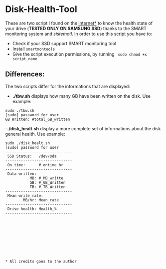 # Disk-Health-Tool
These are two script I found on the [internet*](https://askubuntu.com/questions/865792/how-can-i-monitor-the-tbw-on-my-samsung-ssd) to know the health state of your drive (**TESTED ONLY ON SAMSUNG SSD**) thanks to the SMART monitoring system and *sistemctl*.
In order to use this script you have to:

- Check if your SSD support SMART monitoring tool
- Install ```smartmontools```
- Give the script execution permissions, by running ``` sudo chmod +x script_name```
## Differences:
The two scripts differ for the informations that are displayed:
- **./tbw.sh** displays how many GB have been written on the disk. Use example:
```
sudo ./tbw.sh
[sudo] password for user
GB Written: #total_GB_written
```

-**./disk_healt.sh** display a more complete set of informations about the disk general health. Use example:
```
sudo ./disk_healt.sh
[sudo] password for user
------------------------------
 SSD Status:   /dev/sda
------------------------------
 On time:      # ontime hr
------------------------------
 Data written:
           MB: #_MB_writte
           GB: #_GB_Written
           TB: #_TB_Written
------------------------------
 Mean write rate:
        MB/hr: Mean_rate
------------------------------
 Drive health: Health_%
------------------------------










* All credits goes to the author
